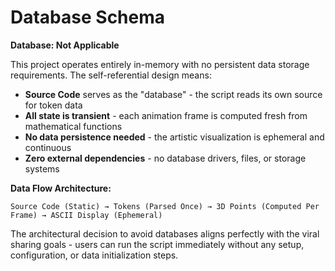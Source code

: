 # Database Schema

**Database: Not Applicable**

This project operates entirely in-memory with no persistent data storage requirements. The self-referential design means:

- **Source Code** serves as the "database" - the script reads its own source for token data
- **All state is transient** - each animation frame is computed fresh from mathematical functions
- **No data persistence needed** - the artistic visualization is ephemeral and continuous
- **Zero external dependencies** - no database drivers, files, or storage systems

**Data Flow Architecture:**
```
Source Code (Static) → Tokens (Parsed Once) → 3D Points (Computed Per Frame) → ASCII Display (Ephemeral)
```

The architectural decision to avoid databases aligns perfectly with the viral sharing goals - users can run the script immediately without any setup, configuration, or data initialization steps.
